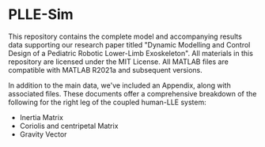 # PLLE-Sim
This repository contains the complete model and accompanying results data supporting our research
paper titled "Dynamic Modelling and Control Design of a Pediatric Robotic Lower-Limb Exoskeleton".
All materials in this repository are licensed under the MIT License. 
All MATLAB files are compatible with MATLAB R2021a and subsequent versions.

In addition to the main data, we've included an Appendix, along with associated files. 
These documents offer a comprehensive breakdown of the following for the right leg of 
the coupled human-LLE system:

- Inertia Matrix
- Coriolis and centripetal Matrix
- Gravity Vector 
